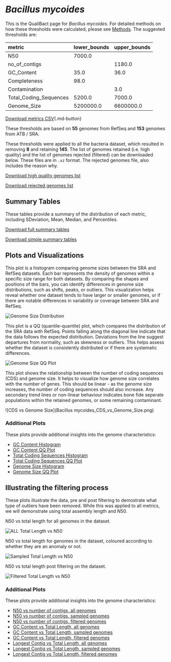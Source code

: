 # *Bacillus mycoides*

This is the QualiBact page for *Bacillus mycoides*. For detailed methods on how these thresholds were calculated, please see [Methods](../../methods.md).
The suggested thresholds are: 

| metric                 | lower_bounds   | upper_bounds   |
|:-----------------------|:---------------|:---------------|
| N50                    | 7000.0         |                |
| no_of_contigs          |                | 1180.0         |
| GC_Content             | 35.0           | 36.0           |
| Completeness           | 98.0           |                |
| Contamination          |                | 3.0            |
| Total_Coding_Sequences | 5200.0         | 7000.0         |
| Genome_Size            | 5200000.0      | 6600000.0      |

[Download metrics CSV](Bacillus_mycoides_metrics.csv){.md-button}


These thresholds are based on **55** genomes from RefSeq and **153** genomes from ATB / SRA.

These thresholds were applied to all the bacteria dataset, which resulted in removing **8** and retaining **145**.
The list of genomes retained (i.e. high quality) and the list of genomes rejected (filtered) can be downloaded below. These files are in `.xz` format. The rejected genomes file, also includes the reason why.

[Download high quality genomes list](Bacillus_mycoides_high_quality_genomes.csv.xz)


[Download rejected genomes list](Bacillus_mycoides_filtered_out_genomes.csv.xz)



## Summary Tables
These tables provide a summary of the distribution of each metric, including SDeviation, Mean, Median, and Percentiles.

[Download full summary tables](summary.csv)

[Download simple summary tables](selected_summary.csv)

## Plots and Visualizations

This plot is a histogram comparing genome sizes between the SRA and RefSeq datasets. Each bar represents the density of genomes within a specific size range for both datasets. By comparing the shapes and positions of the bars, you can identify differences in genome size distributions, such as shifts, peaks, or outliers. This visualization helps reveal whether one dataset tends to have larger or smaller genomes, or if there are notable differences in variability or coverage between SRA and RefSeq.

![Genome Size Distribution](Genome_Size_refseq_histogram_kde.png)

This plot is a QQ (quantile-quantile) plot, which compares the distribution of the SRA data with RefSeq. Points falling along the diagonal line indicate that the data follows the expected distribution. Deviations from the line suggest departures from normality, such as skewness or outliers. This helps assess whether the dataset is consistently distributed or if there are systematic differences.

![Genome Size QQ Plot](Genome_Size_refseq_qqplot.png)

This plot shows the relationship between the number of coding sequences (CDS) and genome size. It helps to visualize how genome size correlates with the number of genes. This should be linear - as the genome size increases, the number of coding sequences should also increase. Any secondary trend lines or non-linear behaviour indicates bone fide seperate populations within the retained genomes, or some remaining contaminant. 

![CDS vs Genome Size](Bacillus mycoides_CDS_vs_Genome_Size.png)

### Additional Plots

These plots provide additional insights into the genome characteristics:

- [GC Content Histogram](GC_Content_refseq_histogram_kde.png)
- [GC Content QQ Plot](GC_Content_refseq_qqplot.png)
- [Total Coding Sequences Histogram](Total_Coding_Sequences_refseq_histogram_kde.png)
- [Total Coding Sequences QQ Plot](Total_Coding_Sequences_refseq_qqplot.png)
- [Genome Size Histogram](Genome_Size_refseq_histogram_kde.png)
- [Genome Size QQ Plot](Genome_Size_refseq_qqplot.png)
## Illustrating the filtering process
These plots illustrate the data, pre and post filtering to demostrate what type of outliers have been removed. While this was applied to all metrics, we will demonstrate using total assembly length and N50.

N50 vs total length for all genomes in the dataset.

![ALL Total Length vs N50](Bacillus_mycoides_all_total_length_N50.png)

N50 vs total length for genomes in the dataset, coloured according to whether they are an anomaly or not.

![Sampled Total Length vs N50](Bacillus_mycoides_sample_total_length_N50.png)

N50 vs total length post filtering on the dataset.

![Filtered Total Length vs N50](Bacillus_mycoides_filt_total_length_N50.png)

### Additional Plots

These plots provide additional insights into the genome characteristics:

- [N50 vs number of contigs, all genomes](Bacillus_mycoides_all_N50_number.png)
- [N50 vs number of contigs, sampled genomes](Bacillus_mycoides_sample_N50_number.png)
- [N50 vs number of contigs, filtered genomes](Bacillus_mycoides_filt_N50_number.png)
- [GC Content vs Total Length, all genomes](Bacillus_mycoides_all_total_length_GC_Content.png)
- [GC Content vs Total Length, sampled genomes](Bacillus_mycoides_sample_total_length_GC_Content.png)
- [GC Content vs Total Length, filtered genomes](Bacillus_mycoides_filt_total_length_GC_Content.png)
- [Longest Contig vs Total Length, all genomes](Bacillus_mycoides_all_total_length_longest.png)
- [Longest Contig vs Total Length, sampled genomes](Bacillus_mycoides_sample_total_length_longest.png)
- [Longest Contig vs Total Length, filtered genomes](Bacillus_mycoides_filt_total_length_longest.png)
